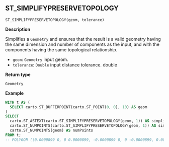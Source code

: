 ## ST_SIMPLIFYPRESERVETOPOLOGY

```sql:signature
ST_SIMPLIFYPRESERVETOPOLOGY(geom, tolerance)
```

**Description**

Simplifies a `Geometry` and ensures that the result is a valid geometry having the same dimension and number of components as the input, and with the components having the same topological relationship.

* `geom`: `Geometry` input geom.
* `tolerance`: `Double` input distance tolerance.
double

**Return type**

`Geometry`

**Example**

```sql
WITH t AS (
  SELECT carto.ST_BUFFERPOINT(carto.ST_POINT(0, 0), 10) AS geom
)
SELECT
  carto.ST_ASTEXT(carto.ST_SIMPLIFYPRESERVETOPOLOGY(geom, 1)) AS simplifiedGeom,
  carto.ST_NUMPOINTS(carto.ST_SIMPLIFYPRESERVETOPOLOGY(geom, 1)) AS simplifiedNumpoints,
  carto.ST_NUMPOINTS(geom) AS numPoints
FROM t;
-- POLYGON ((0.0000899 0, 0 0.0000899, -0.0000899 0, 0 -0.0000899, 0.0000899 0)) | 5 | 101
```
